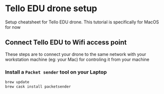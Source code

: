 # Tello EDU drone setup

Setup cheatsheet for Tello EDU drone. This tutorial is specifically for MacOS for now

## Connect Tello EDU to Wifi access point

These steps are to connect your drone to the same network with your workstation machine (eg: your Mac) for controling it from your machine

### Install a `Packet sender` tool on your Laptop

```bash
brew update
brew cask install packetsender
```

